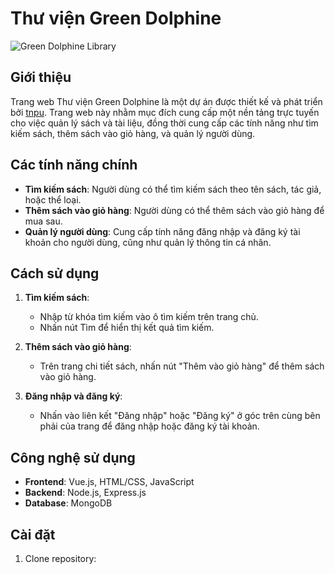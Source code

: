 # Thư viện Green Dolphine

![Green Dolphine Library](https://github.com/ThanhNguyen773/BTL-PTUDWeb/edit/main/frontend/src/assets/images/logo2.png)

## Giới thiệu

Trang web Thư viện Green Dolphine là một dự án được thiết kế và phát triển bởi [tnpu](link_to_github_profile). Trang web này nhằm mục đích cung cấp một nền tảng trực tuyến cho việc quản lý sách và tài liệu, đồng thời cung cấp các tính năng như tìm kiếm sách, thêm sách vào giỏ hàng, và quản lý người dùng.

## Các tính năng chính

- **Tìm kiếm sách**: Người dùng có thể tìm kiếm sách theo tên sách, tác giả, hoặc thể loại.
- **Thêm sách vào giỏ hàng**: Người dùng có thể thêm sách vào giỏ hàng để mua sau.
- **Quản lý người dùng**: Cung cấp tính năng đăng nhập và đăng ký tài khoản cho người dùng, cũng như quản lý thông tin cá nhân.

## Cách sử dụng

1. **Tìm kiếm sách**:
   - Nhập từ khóa tìm kiếm vào ô tìm kiếm trên trang chủ.
   - Nhấn nút Tìm để hiển thị kết quả tìm kiếm.

2. **Thêm sách vào giỏ hàng**:
   - Trên trang chi tiết sách, nhấn nút "Thêm vào giỏ hàng" để thêm sách vào giỏ hàng.

3. **Đăng nhập và đăng ký**:
   - Nhấn vào liên kết "Đăng nhập" hoặc "Đăng ký" ở góc trên cùng bên phải của trang để đăng nhập hoặc đăng ký tài khoản.

## Công nghệ sử dụng

- **Frontend**: Vue.js, HTML/CSS, JavaScript
- **Backend**: Node.js, Express.js
- **Database**: MongoDB

## Cài đặt

1. Clone repository:

